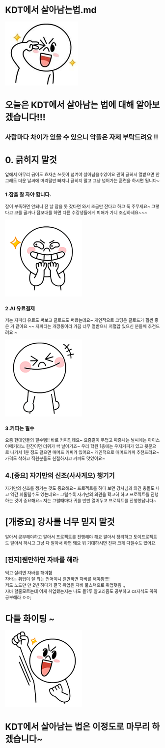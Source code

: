 # KDT에서 살아남는법.md

![네이버BV](./public/images/naverBV.png)


# 오늘은 KDT에서 살아남는 법에 대해 알아보겠습니다!!!

## 사람마다 차이가 있을 수 있으니 악플은 자제 부탁드려요 !! 

# 0. 긁히지 말것 
앞에서 아무리 긁어도 효자손 쓰듯이 넘겨야 살아남을수있어요
괜히 긁혀서 열받으면 안 그래도 더운 날씨에 머리털만 빠지니 긁히지 말고 그냥 넘어가는 훈련을 하시면 됩니다~ 


### 1.잠을 잘 자야 합니다.
잠이 부족하면 안되니 전 날 잠을 못 잤다면 와서 조금만 잔다고 하고 푹 주무세요~ 
그렇다고 코를 골거나 잠꼬대를 하면 다른 수강생들에게 피해가 가니 조심하세요~~~

![네이버BV](./public/images/img.png)


### 2.AI 유료결제 
저는 지피티 유료도 써보고 클로드도 써봤는데요~ 
개인적으로 코딩은 클로드가 훨씬 좋은 거 같아요 ~~ 
지피티는 개깡통이라 가끔 너무 열받으니 저혈압 있으신 분들께 추천드려요 ~

![네이버BV](./public/images/img_2.png)

### 3.커피는 필수
요즘 현대인들의 필수템!! 바로 커피인데요~ 
요즘같이 무덥고 짜증나는 날씨에는 아이스아메키라노 한잔이면 더위가 싹 날아가죠~
우리 학원 1층에는 우지커피가 있고 뒷문으로 나가서 1분 정도 걸으면 매머드 커피가 있어요~
개인적으로 매머드커피 추천드려요~ 가격도 착하고 직원분들도 친절하시고 커피도 맛있어요~

## 4.[중요] 자기만의 신조(사사게오) 챙기기

자기만의 신조를 챙기는 것도 중요해요~
프로젝트를 하다 보면 강사님과 의견 충돌도 나고 약간 휘둘릴수도 있는데요~
그럴수록 자기만의 의견을 확고히 하고 프로젝트를 진행하는 것이 중요해요~
저는 그럴때마다 귀를 반만 열어두고 프로젝트를 진행했답니다~ 


# [개중요] 강사를 너무 믿지 말것

알아서 공부해야하고 알아서 프로젝트를 진행해야 해요
알아서 정리하고 토이프로젝트도 알아서 하시고 그냥 다 알아서 하면 돼요 뭐 기대하시면 진짜 크게 다칠수도 있어요.








## [진지]웬만하면 자바를 해라 

먹고 살려면 자바를 해야함  
자바는 취업이 잘 되는 언어이니 웬만하면 자바를 해야함!!!!  
저도 노드만 만 2년 하다가 결국 취업은 자바 풀스택으로 취업햇음 ,,  
자바 할줄모르는데 어케 취업했는지는 나도 몰?루 
알고리즘도 공부하고 cs지식도 꼭꼭 공부해라  ㅇㅇ; 




# 다들 화이팅 ~  
![네이버BV](./public/images/img_1.png)

# KDT에서 살아남는 법은 이정도로 마무리 하겠습니다~







